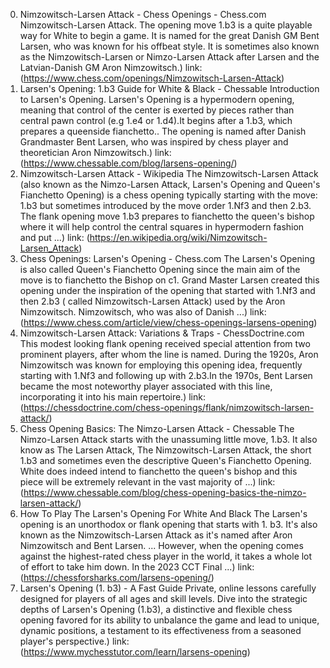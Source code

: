 ---
---
0. Nimzowitsch-Larsen Attack - Chess Openings - Chess.com
Nimzowitsch-Larsen Attack. The opening move 1.b3 is a quite playable way for White to begin a game. It is named for the great Danish GM Bent Larsen, who was known for his offbeat style. It is sometimes also known as the Nimzowitsch-Larsen or Nimzo-Larsen Attack after Larsen and the Latvian-Danish GM Aron Nimzowitsch.)
link: (https://www.chess.com/openings/Nimzowitsch-Larsen-Attack)
1. Larsen's Opening: 1.b3 Guide for White & Black - Chessable
Introduction to Larsen's Opening. Larsen's Opening is a hypermodern opening, meaning that control of the center is exerted by pieces rather than central pawn control (e.g 1.e4 or 1.d4).It begins after a 1.b3, which prepares a queenside fianchetto.. The opening is named after Danish Grandmaster Bent Larsen, who was inspired by chess player and theoretician Aron Nimzowitsch.)
link: (https://www.chessable.com/blog/larsens-opening/)
2. Nimzowitsch-Larsen Attack - Wikipedia
The Nimzowitsch-Larsen Attack (also known as the Nimzo-Larsen Attack, Larsen's Opening and Queen's Fianchetto Opening) is a chess opening typically starting with the move: 1.b3 but sometimes introduced by the move order 1.Nf3 and then 2.b3. The flank opening move 1.b3 prepares to fianchetto the queen's bishop where it will help control the central squares in hypermodern fashion and put ...)
link: (https://en.wikipedia.org/wiki/Nimzowitsch-Larsen_Attack)
3. Chess Openings: Larsen's Opening - Chess.com
The Larsen's Opening is also called Queen's Fianchetto Opening since the main aim of the move is to fianchetto the Bishop on c1. Grand Master Larsen created this opening under the inspiration of the opening that started with 1.Nf3 and then 2.b3 ( called Nimzowitsch-Larsen Attack) used by the Aron Nimzowitsch. Nimzowitsch, who was also of Danish ...)
link: (https://www.chess.com/article/view/chess-openings-larsens-opening)
4. Nimzowitsch-Larsen Attack: Variations & Traps - ChessDoctrine.com
This modest looking flank opening received special attention from two prominent players, after whom the line is named. During the 1920s, Aron Nimzowitsch was known for employing this opening idea, frequently starting with 1.Nf3 and following up with 2.b3.In the 1970s, Bent Larsen became the most noteworthy player associated with this line, incorporating it into his main repertoire.)
link: (https://chessdoctrine.com/chess-openings/flank/nimzowitsch-larsen-attack/)
5. Chess Opening Basics: The Nimzo-Larsen Attack - Chessable
The Nimzo-Larsen Attack starts with the unassuming little move, 1.b3. It also know as The Larsen Attack, The Nimzowitsch-Larsen Attack, the short 1.b3 and sometimes even the descriptive Queen's Fianchetto Opening. White does indeed intend to fianchetto the queen's bishop and this piece will be extremely relevant in the vast majority of ...)
link: (https://www.chessable.com/blog/chess-opening-basics-the-nimzo-larsen-attack/)
6. How To Play The Larsen's Opening For White And Black
The Larsen's opening is an unorthodox or flank opening that starts with 1. b3. It's also known as the Nimzowitsch-Larsen Attack as it's named after Aron Nimzowitsch and Bent Larsen. ... However, when the opening comes against the highest-rated chess player in the world, it takes a whole lot of effort to take him down. In the 2023 CCT Final ...)
link: (https://chessforsharks.com/larsens-opening/)
7. Larsen's Opening (1. b3) - A Fast Guide
Private, online lessons carefully designed for players of all ages and skill levels. Dive into the strategic depths of Larsen's Opening (1.b3), a distinctive and flexible chess opening favored for its ability to unbalance the game and lead to unique, dynamic positions, a testament to its effectiveness from a seasoned player's perspective.)
link: (https://www.mychesstutor.com/learn/larsens-opening)
